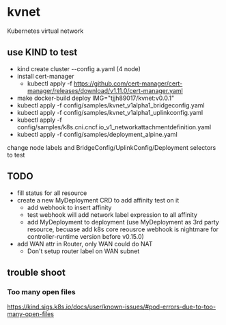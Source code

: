 # kvnet
Kubernetes virtual network


## use KIND to test

- kind create cluster --config a.yaml (4 node)
- install cert-manager
    - kubectl apply -f https://github.com/cert-manager/cert-manager/releases/download/v1.11.0/cert-manager.yaml
- make docker-build deploy IMG="tjjh89017/kvnet:v0.0.1"
- kubectl apply -f config/samples/kvnet_v1alpha1_bridgeconfig.yaml
- kubectl apply -f config/samples/kvnet_v1alpha1_uplinkconfig.yaml
- kubectl apply -f config/samples/k8s.cni.cncf.io_v1_networkattachmentdefinition.yaml
- kubectl apply -f config/samples/deployment_alpine.yaml

change node labels and BridgeConfig/UplinkConfig/Deployment selectors to test

## TODO

- fill status for all resource
- create a new MyDeployment CRD to add affinity test on it
    - add webhook to insert affinity
    - test webhook will add network label expression to all affinity
    - add MyDeployment to deployment (use MyDeployment as 3rd party resource, becuase add k8s core reousrce webhook is nightmare for controller-runtime version before v0.15.0)
- add WAN attr in Router, only WAN could do NAT
    - Don't setup router label on WAN subnet

## trouble shoot

### Too many open files

https://kind.sigs.k8s.io/docs/user/known-issues/#pod-errors-due-to-too-many-open-files
